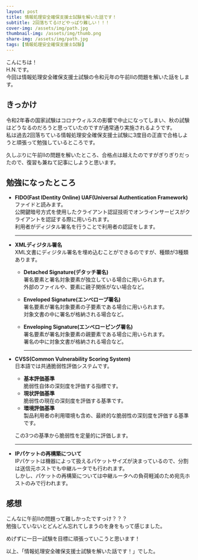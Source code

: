 ```yaml
---
layout: post
title: 情報処理安全確保支援士試験を解いた話です！
subtitle: 2回落ちてるけどやっぱり難しい！！！
cover-img: /assets/img/path.jpg
thumbnail-img: /assets/img/thumb.png
share-img: /assets/img/path.jpg
tags: [情報処理安全確保支援士試験]
---
```


こんにちは！  
H.N.です。  
今回は情報処理安全確保支援士試験の令和元年の午前IIの問題を解いた話をします。

## きっかけ
令和2年春の国家試験はコロナウィルスの影響で中止になってしまい、秋の試験はどうなるのだろうと思っていたのですが通常通り実施されるようです。  
私は過去2回落ちている情報処理安全確保支援士試験に3度目の正直で合格しようと頑張って勉強しているところです。

久しぶりに午前IIの問題を解いたところ、合格点は越えたのですがぎりぎりだったので、復習も兼ねて記事にしようと思います。

## 勉強になったところ
* **FIDO(Fast IDentity Online) UAF(Universal Authentication Framework)**  
  ファイドと読みます。  
  公開鍵暗号方式を使用したクライアント認証技術でオンラインサービスがクライアントを認証する際に用いられます。  
  利用者がディジタル署名を行うことで利用者の認証をします。
  
  ---
  
* **XMLディジタル署名**  
XML文書にディジタル署名を埋め込むことができるのですが、種類が3種類あります。
  * **Detached Signature(デタッチ署名)**  
    署名要素と署名対象要素が独立している場合に用いられます。  
    外部のファイルや、要素に親子関係がない場合など。
  * **Enveloped Signature(エンベロープ署名)**  
    署名要素が署名対象要素の子要素である場合に用いられます。  
    対象文書の中に署名が格納される場合など。
  * **Enveloping Signature(エンベローピング署名)**  
    署名要素が署名対象要素の親要素である場合に用いられます。  
    署名の中に対象文書が格納される場合など。
    
    ---
   
* **CVSS(Common Vulnerability Scoring System)**  
  日本語では共通脆弱性評価システムです。  
  * **基本評価基準**  
    脆弱性自体の深刻度を評価する指標です。
  * **現状評価基準**  
    脆弱性の現在の深刻度を評価する基準です。
  * **環境評価基準**  
    製品利用者の利用環境も含め、最終的な脆弱性の深刻度を評価する基準です。
  
  この3つの基準から脆弱性を定量的に評価します。
  
  ---

* **IPパケットの再構築について**  
  IPパケットは機器によって扱えるパケットサイズが決まっているので、分割は送信元ホストでも中継ルータでも行われます。  
  しかし、パケットの再構築については中継ルータへの負荷軽減のため宛先ホストのみで行われます。

## 感想
こんなに午前IIの問題って難しかったですっけ？？？  
勉強していないとどんどん忘れてしまうのを身をもって感じました。

めげずに一日一試験を目標に頑張っていこうと思います！

以上、「情報処理安全確保支援士試験を解いた話です！」でした。
